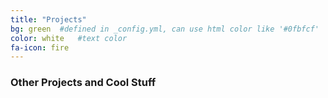 ```yaml
---
title: "Projects"
bg: green  #defined in _config.yml, can use html color like '#0fbfcf'
color: white   #text color
fa-icon: fire
---
```


### Other Projects and Cool Stuff
